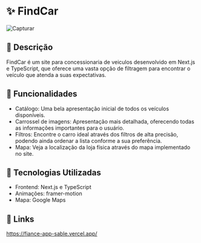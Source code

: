 # ✨ FindCar
![Capturar](https://github.com/KetsonKersen/find-car/assets/127996989/8959c453-d5e4-40a8-ae15-581d5948326c)

## 📜 Descrição
FindCar é um site para concessionaria de veiculos desenvolvido em Next.js e TypeScript, que oferece uma vasta opção de filtragem para encontrar o veículo que atenda a suas expectativas.

## 🌌 Funcionalidades
- Catálogo: Uma bela apresentação inicial de todos os veículos disponíveis.
- Carrossel de imagens: Apresentação mais detalhada, oferecendo todas as informações importantes para o usuário. 
- Filtros: Encontre o carro ideal através dos filtros de alta precisão, podendo ainda ordenar a lista conforme a sua preferência.
- Mapa: Veja a localização da loja física através do mapa implementado no site.

## 🔧 Tecnologias Utilizadas
- Frontend: Next.js e TypeScript
- Animações: framer-motion
- Mapa: Google Maps

## 🔗 Links
https://fiance-app-sable.vercel.app/
